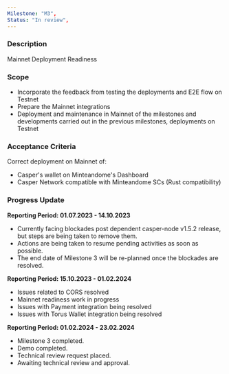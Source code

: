 ```yaml
---
Milestone: "M3",
Status: "In review",
---
```

<!--lang:en--> 
### Description

Mainnet Deployment Readiness 

### Scope
- Incorporate the feedback from testing the deployments and E2E flow on Testnet
- Prepare the Mainnet integrations
- Deployment and maintenance in Mainnet of the milestones and developments carried out in the previous milestones, deployments on Testnet

### Acceptance Criteria

Correct deployment on Mainnet of:
- Casper's wallet on Minteandome's Dashboard
- Casper Network compatible with Minteandome SCs (Rust compatibility)

### Progress Update

**Reporting Period: 01.07.2023 - 14.10.2023**
- Currently facing blockades post dependent casper-node v1.5.2 release, but steps are being taken to remove them.
- Actions are being taken to resume pending activities as soon as possible.
- The end date of Milestone 3 will be re-planned once the blockades are resolved.

**Reporting Period: 15.10.2023 - 01.02.2024**
- Issues related to CORS resolved
- Mainnet readiness work in progress
- Issues with Payment integration being resolved
- Issues with Torus Wallet integration being resolved

**Reporting Period: 01.02.2024 - 23.02.2024**
- Milestone 3 completed.
- Demo completed.
- Technical review request placed.
- Awaiting technical review and approval.